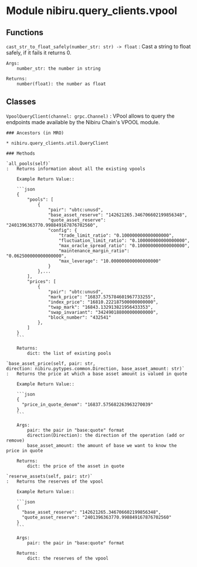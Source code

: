 Module nibiru.query_clients.vpool
=================================

Functions
---------


`cast_str_to_float_safely(number_str: str) ‑> float`
:   Cast a string to float safely, if it fails it returns 0.

    Args:
        number_str: the number in string

    Returns:
        number(float): the number as float

Classes
-------

`VpoolQueryClient(channel: grpc.Channel)`
:   VPool allows to query the endpoints made available by the Nibiru Chain's VPOOL module.

    ### Ancestors (in MRO)

    * nibiru.query_clients.util.QueryClient

    ### Methods

    `all_pools(self)`
    :   Returns information about all the existing vpools

        Example Return Value::

        ```json
        {
            "pools": [
                {
                    "pair": "ubtc:unusd",
                    "base_asset_reserve": "142621265.346706602199856348",
                    "quote_asset_reserve": "2401396363770.998849167876702560",
                    "config": {
                        "trade_limit_ratio": "0.100000000000000000",
                        "fluctuation_limit_ratio": "0.100000000000000000",
                        "max_oracle_spread_ratio": "0.100000000000000000",
                        "maintenance_margin_ratio": "0.062500000000000000",
                        "max_leverage": "10.000000000000000000"
                    }
                },...
            ],
            "prices": [
                {
                    "pair": "ubtc:unusd",
                    "mark_price": "16837.575784601967733255",
                    "index_price": "16810.222187500000000000",
                    "twap_mark": "16843.132913821956433353",
                    "swap_invariant": "342490188000000000000",
                    "block_number": "432541"
                },
            ]
        }
        ```

        Returns:
            dict: the list of existing pools

    `base_asset_price(self, pair: str, direction: nibiru.pytypes.common.Direction, base_asset_amount: str)`
    :   Returns the price at which a base asset amount is valued in quote

        Example Return Value::

        ```json
        {
          "price_in_quote_denom": "16837.575682263963270039"
        }
        ```

        Args:
            pair: the pair in "base:quote" format
            direction(Direction): the direction of the operation (add or remove)
            base_asset_amount: the amount of base we want to know the price in quote

        Returns:
            dict: the price of the asset in quote

    `reserve_assets(self, pair: str)`
    :   Returns the reserves of the vpool

        Example Return Value::

        ```json
        {
          "base_asset_reserve": "142621265.346706602199856348",
          "quote_asset_reserve": "2401396363770.998849167876702560"
        }
        ```

        Args:
            pair: the pair in "base:quote" format

        Returns:
            dict: the reserves of the vpool
